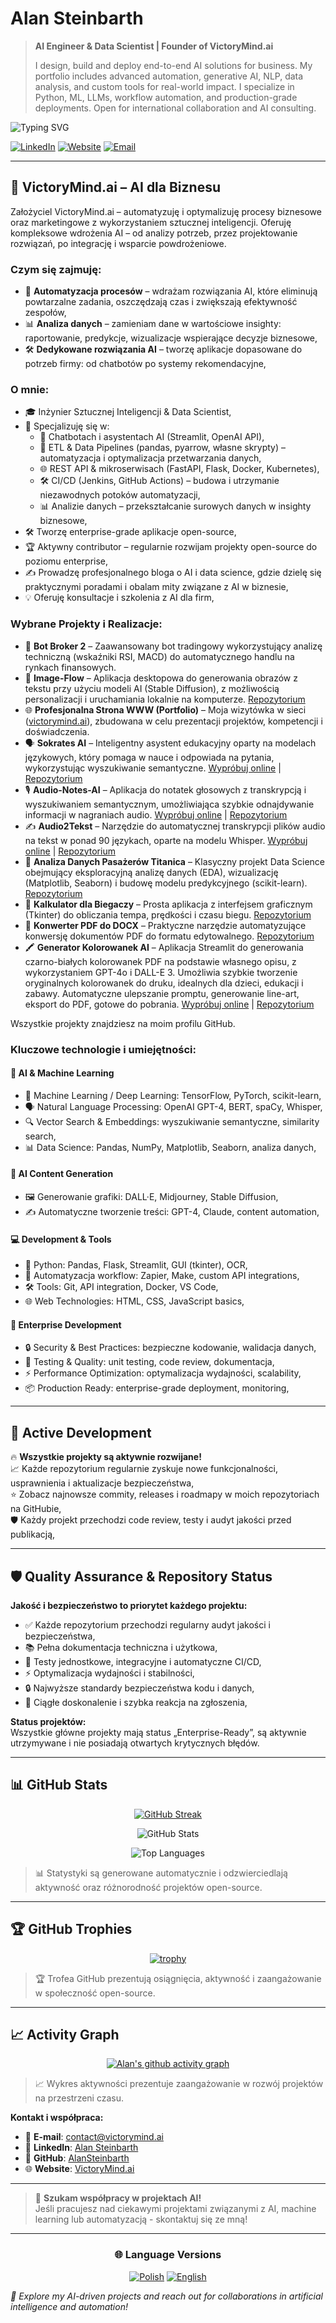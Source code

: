 # Alan Steinbarth

> **AI Engineer & Data Scientist | Founder of VictoryMind.ai**
> 
> I design, build and deploy end-to-end AI solutions for business. My portfolio includes advanced automation, generative AI, NLP, data analysis, and custom tools for real-world impact. I specialize in Python, ML, LLMs, workflow automation, and production-grade deployments. Open for international collaboration and AI consulting.

![Typing SVG](https://readme-typing-svg.herokuapp.com?font=Fira+Code&pause=1000&color=F75C7E&width=435&lines=Data+Scientist+%26+AI+Engineer;Founder+of+VictoryMind.ai;Python+Developer;Machine+Learning+Expert;Automation+Enthusiast)

[![LinkedIn](https://img.shields.io/badge/LinkedIn-0077B5?style=for-the-badge&logo=linkedin&logoColor=white)](https://www.linkedin.com/in/alansteinbarth)
[![Website](https://img.shields.io/badge/website-000000?style=for-the-badge&logo=About.me&logoColor=white)](https://victorymind.ai)
[![Email](https://img.shields.io/badge/Email-D14836?style=for-the-badge&logo=gmail&logoColor=white)](mailto:contact@victorymind.ai)

---

## 🏢 VictoryMind.ai – AI dla Biznesu

Założyciel VictoryMind.ai – automatyzuję i optymalizuję procesy biznesowe oraz marketingowe z wykorzystaniem sztucznej inteligencji. Oferuję kompleksowe wdrożenia AI – od analizy potrzeb, przez projektowanie rozwiązań, po integrację i wsparcie powdrożeniowe.

### Czym się zajmuję:

- 🤖 **Automatyzacja procesów** – wdrażam rozwiązania AI, które eliminują powtarzalne zadania, oszczędzają czas i zwiększają efektywność zespołów,
- 📊 **Analiza danych** – zamieniam dane w wartościowe insighty: raportowanie, predykcje, wizualizacje wspierające decyzje biznesowe,
- 🛠️ **Dedykowane rozwiązania AI** – tworzę aplikacje dopasowane do potrzeb firmy: od chatbotów po systemy rekomendacyjne,

### O mnie:

- 🎓 Inżynier Sztucznej Inteligencji & Data Scientist,
- 🧠 Specjalizuję się w:
  - 💬 Chatbotach i asystentach AI (Streamlit, OpenAI API),
  - 🔄 ETL & Data Pipelines (pandas, pyarrow, własne skrypty) – automatyzacja i optymalizacja przetwarzania danych,
  - 🌐 REST API & mikroserwisach (FastAPI, Flask, Docker, Kubernetes),
  - 🛠️ CI/CD (Jenkins, GitHub Actions) – budowa i utrzymanie niezawodnych potoków automatyzacji,
  - 📊 Analizie danych – przekształcanie surowych danych w insighty biznesowe,
- 🛠️ Tworzę enterprise-grade aplikacje open-source,
- 🏆 Aktywny contributor – regularnie rozwijam projekty open-source do poziomu enterprise,
- ✍️ Prowadzę profesjonalnego bloga o AI i data science, gdzie dzielę się praktycznymi poradami i obalam mity związane z AI w biznesie,
- 💡 Oferuję konsultacje i szkolenia z AI dla firm,

### Wybrane Projekty i Realizacje:

- 🤖 **Bot Broker 2** – Zaawansowany bot tradingowy wykorzystujący analizę techniczną (wskaźniki RSI, MACD) do automatycznego handlu na rynkach finansowych.
- 🌊 **Image-Flow** – Aplikacja desktopowa do generowania obrazów z tekstu przy użyciu modeli AI (Stable Diffusion), z możliwością personalizacji i uruchamiania lokalnie na komputerze. [Repozytorium](https://github.com/AlanSteinbarth/Image-Flow)
- 🌐 **Profesjonalna Strona WWW (Portfolio)** – Moja wizytówka w sieci ([victorymind.ai](https://victorymind.ai)), zbudowana w celu prezentacji projektów, kompetencji i doświadczenia.
- 🗣️ **Sokrates AI** – Inteligentny asystent edukacyjny oparty na modelach językowych, który pomaga w nauce i odpowiada na pytania, wykorzystując wyszukiwanie semantyczne. [Wypróbuj online](https://sokrates-ai.streamlit.app/) | [Repozytorium](https://github.com/AlanSteinbarth/Sokrates)
- 🎙️ **Audio-Notes-AI** – Aplikacja do notatek głosowych z transkrypcją i wyszukiwaniem semantycznym, umożliwiająca szybkie odnajdywanie informacji w nagraniach audio. [Wypróbuj online](https://audio-notes-ai.streamlit.app/) | [Repozytorium](https://github.com/AlanSteinbarth/Audio-Notes-AI)
- ✍️ **Audio2Tekst** – Narzędzie do automatycznej transkrypcji plików audio na tekst w ponad 90 językach, oparte na modelu Whisper. [Wypróbuj online](https://audio2tekst.streamlit.app/) | [Repozytorium](https://github.com/AlanSteinbarth/Audio2Tekst)
- 🚢 **Analiza Danych Pasażerów Titanica** – Klasyczny projekt Data Science obejmujący eksploracyjną analizę danych (EDA), wizualizację (Matplotlib, Seaborn) i budowę modelu predykcyjnego (scikit-learn). [Repozytorium](https://github.com/AlanSteinbarth/Eksploracyjna-Analiza-Danych-o-pasazerach-statku-Titanic)
- 🏃 **Kalkulator dla Biegaczy** – Prosta aplikacja z interfejsem graficznym (Tkinter) do obliczania tempa, prędkości i czasu biegu. [Repozytorium](https://github.com/AlanSteinbarth/Kalkulator-dla-biegaczy)
- 🔄 **Konwerter PDF do DOCX** – Praktyczne narzędzie automatyzujące konwersję dokumentów PDF do formatu edytowalnego. [Repozytorium](https://github.com/AlanSteinbarth/pdf-to-docx-converter)
- 🖍️ **Generator Kolorowanek AI** – Aplikacja Streamlit do generowania czarno-białych kolorowanek PDF na podstawie własnego opisu, z wykorzystaniem GPT-4o i DALL-E 3. Umożliwia szybkie tworzenie oryginalnych kolorowanek do druku, idealnych dla dzieci, edukacji i zabawy. Automatyczne ulepszanie promptu, generowanie line-art, eksport do PDF, gotowe do pobrania. [Wypróbuj online](https://pokolorujmnie.streamlit.app/) | [Repozytorium](https://github.com/AlanSteinbarth/Kolorowanki)

Wszystkie projekty znajdziesz na moim profilu GitHub.

### Kluczowe technologie i umiejętności:

#### 🤖 AI & Machine Learning
- 🧠 Machine Learning / Deep Learning: TensorFlow, PyTorch, scikit-learn,
- 🗣️ Natural Language Processing: OpenAI GPT-4, BERT, spaCy, Whisper,
- 🔍 Vector Search & Embeddings: wyszukiwanie semantyczne, similarity search,
- 📊 Data Science: Pandas, NumPy, Matplotlib, Seaborn, analiza danych,

#### 🎨 AI Content Generation
- 🖼️ Generowanie grafiki: DALL·E, Midjourney, Stable Diffusion,
- ✍️ Automatyczne tworzenie treści: GPT-4, Claude, content automation,

#### 💻 Development & Tools
- 🐍 Python: Pandas, Flask, Streamlit, GUI (tkinter), OCR,
- 🔄 Automatyzacja workflow: Zapier, Make, custom API integrations,
- 🛠️ Tools: Git, API integration, Docker, VS Code,
- 🌐 Web Technologies: HTML, CSS, JavaScript basics,

#### 🏢 Enterprise Development
- 🔒 Security & Best Practices: bezpieczne kodowanie, walidacja danych,
- 🧪 Testing & Quality: unit testing, code review, dokumentacja,
- ⚡ Performance Optimization: optymalizacja wydajności, scalability,
- 📦 Production Ready: enterprise-grade deployment, monitoring,

---

## 🚀 Active Development

🔥 **Wszystkie projekty są aktywnie rozwijane!**  
📈 Każde repozytorium regularnie zyskuje nowe funkcjonalności, usprawnienia i aktualizacje bezpieczeństwa,  
⭐ Zobacz najnowsze commity, releases i roadmapy w moich repozytoriach na GitHubie,  
🛡️ Każdy projekt przechodzi code review, testy i audyt jakości przed publikacją,

---

## 🛡️ Quality Assurance & Repository Status

**Jakość i bezpieczeństwo to priorytet każdego projektu:**

- ✅ Każde repozytorium przechodzi regularny audyt jakości i bezpieczeństwa,
- 📚 Pełna dokumentacja techniczna i użytkowa,
- 🧪 Testy jednostkowe, integracyjne i automatyczne CI/CD,
- ⚡ Optymalizacja wydajności i stabilności,
- 🔒 Najwyższe standardy bezpieczeństwa kodu i danych,
- 🔄 Ciągłe doskonalenie i szybka reakcja na zgłoszenia,

**Status projektów:**  
Wszystkie główne projekty mają status „Enterprise-Ready”, są aktywnie utrzymywane i nie posiadają otwartych krytycznych błędów.

---

## 📊 GitHub Stats

<div align="center">

[![GitHub Streak](https://github-readme-streak-stats.herokuapp.com?user=AlanSteinbarth&theme=radical&hide_border=true)](https://github.com/AlanSteinbarth)

![GitHub Stats](https://github-readme-stats.vercel.app/api?username=AlanSteinbarth&show_icons=true&theme=radical&count_private=true&include_all_commits=true)

![Top Languages](https://github-readme-stats.vercel.app/api/top-langs/?username=AlanSteinbarth&layout=compact&theme=radical&langs_count=8)

</div>

> 📊 Statystyki są generowane automatycznie i odzwierciedlają aktywność oraz różnorodność projektów open-source.

---

## 🏆 GitHub Trophies

<div align="center">

[![trophy](https://github-profile-trophy.vercel.app/?username=AlanSteinbarth&theme=radical&column=3&margin-w=15&margin-h=15)](https://github.com/ryo-ma/github-profile-trophy)

</div>

> 🏆 Trofea GitHub prezentują osiągnięcia, aktywność i zaangażowanie w społeczność open-source.

---

## 📈 Activity Graph

<div align="center">

[![Alan's github activity graph](https://github-readme-activity-graph.vercel.app/graph?username=AlanSteinbarth&theme=radical)](https://github.com/ashutosh00710/github-readme-activity-graph)

</div>

> 📈 Wykres aktywności prezentuje zaangażowanie w rozwój projektów na przestrzeni czasu.

**Kontakt i współpraca:**

* 📧 **E-mail**: [contact@victorymind.ai](mailto:contact@victorymind.ai)
* 💼 **LinkedIn**: [Alan Steinbarth](https://www.linkedin.com/in/alansteinbarth)
* 🐙 **GitHub**: [AlanSteinbarth](https://github.com/AlanSteinbarth)
* 🌐 **Website**: [VictoryMind.ai](https://victorymind.ai)

---

> 🤝 **Szukam współpracy w projektach AI!**  
> Jeśli pracujesz nad ciekawymi projektami związanymi z AI, machine learning lub automatyzacją - skontaktuj się ze mną!

---

<div align="center">

### 🌐 Language Versions

[![Polish](https://img.shields.io/badge/🇵🇱_Polish-Available-green?style=for-the-badge)](https://github.com/AlanSteinbarth/AlanSteinbarth)
[![English](https://img.shields.io/badge/🇺🇸_English-Available-blue?style=for-the-badge)](https://victorymind.ai/index-en.html)

</div>

*🚀 Explore my AI-driven projects and reach out for collaborations in artificial intelligence and automation!*
